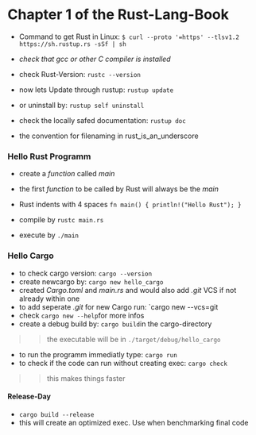# Chapter 1 of the Rust-Lang-Book
+ Command to get Rust in Linux: `$ curl --proto '=https' --tlsv1.2 https://sh.rustup.rs -sSf | sh`
+ _check that gcc or other C compiler is installed_
+ check Rust-Version: `rustc --version`


+ now lets Update through rustup: `rustup update`
+ or uninstall by: `rustup self uninstall`

+ check the locally safed documentation: `rustup doc`


+ the convention for filenaming in rust_is_an_underscore

### Hello Rust Programm
+ create a *function* called *main*
+ the first *function* to be called by Rust will always be the *main*
+ Rust indents with 4 spaces
`fn main() {
	println!("Hello Rust");
}`

+ compile by `rustc main.rs`
+ execute by `./main`
 

### Hello Cargo
+ to check cargo version: `cargo --version`
+ create newcargo by: `cargo new hello_cargo`
+ created *Cargo.toml* and *main.rs* and would also add *.git* VCS if not already within one
+ to add seperate *.git* for new Cargo run: `cargo new --vcs=git
+ check `cargo new --help`for more infos
+ create a debug build by: `cargo build`in the cargo-directory
>> the executable will be in `./target/debug/hello_cargo`
+ to run the programm immediatly type: `cargo run`
+ to check if the code can run without creating exec: `cargo check`
>> this makes things faster
#### Release-Day
+ `cargo build --release`
+ this will create an optimized exec. Use when benchmarking final code
